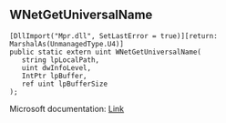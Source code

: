## WNetGetUniversalName

```
[DllImport("Mpr.dll", SetLastError = true)][return: MarshalAs(UnmanagedType.U4)]
public static extern uint WNetGetUniversalName(
   string lpLocalPath,
   uint dwInfoLevel,
   IntPtr lpBuffer,
   ref uint lpBufferSize
);
```

Microsoft documentation: [Link](https://docs.microsoft.com/en-us/windows/win32/api/winnetwk/nf-winnetwk-wnetgetuniversalnamea)
